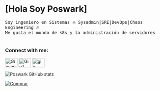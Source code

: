 # [Hola Soy Poswark]
<samp>
    Soy ingeniero en Sistemas  🔥 Sysadmin|SRE|DevOps|Chaos Engineering 🔥
    <br>
    Me gusta el mundo de k8s y la administración de servidores
     <br>

</samp>
<br>

<h3 align="left">Connect with me:</h3>
<p align="left">

<a href="https://www.linkedin.com/in/giovannyorjuel2" target="blank"><img align="center" src="https://raw.githubusercontent.com/rahuldkjain/github-profile-readme-generator/master/src/images/icons/Social/linked-in-alt.svg" alt="Giovanny" height="30" width="40" /></a>
<a href="https://www.instagram.com/giovannyorjuel2/?hl=es" target="blank"><img align="center" src="https://raw.githubusercontent.com/rahuldkjain/github-profile-readme-generator/master/src/images/icons/Social/instagram.svg" alt="Gio7" height="30" width="40" /></a>
<a href="https://www.youtube.com/" target="blank"><img align="center" src="https://raw.githubusercontent.com/rahuldkjain/github-profile-readme-generator/master/src/images/icons/Social/youtube.svg" alt="gio" height="30" width="40" /></a>
</p>


![Poswark GitHub stats](https://github-readme-stats.vercel.app/api?username=poswark&show_icons=true&theme=vue)
<br>


   [![Comprar](https://www.buymeacoffee.com/assets/img/custom_images/orange_img.png)](https://www.buymeacoffee.com/poswark)
